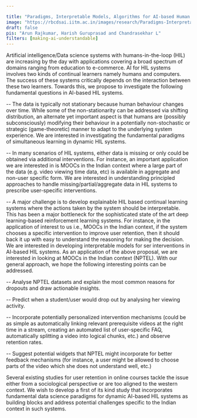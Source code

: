```yaml
---

title: "Paradigms, Interpretable Models, Algorithms for AI-based Human in the Loop Learning"
image: "https://rbcdsai.iitm.ac.in/images/research/Paradigms-Interpretable-Models-and-Algorithms-for-AI-based-Human-in-the-Loop-Learning.jpg"
draft: false
pis: "Arun Rajkumar, Harish Guruprasad and Chandrasekhar L"
filters: [making-ai-understandable]
---
```


Artificial intelligence/Data science systems with humans-in-the-loop (HIL) are increasing by the day with applications covering a broad spectrum of domains ranging from education to e-commerce. AI for HIL systems involves two kinds of continual learners namely humans and computers. The success of these systems critically depends on the interaction between these two learners. Towards this, we propose to investigate the following fundamental questions in AI-based HIL systems.

-- The data is typically not stationary because human behaviour changes over time. While some of the non-stationarity can be addressed via shifting distribution, an alternate yet important aspect is that humans are (possibly subconsciously) modifying their behaviour in a potentially non-stochastic or strategic (game-theoretic) manner to adapt to the underlying system experience. We are interested in investigating the fundamental paradigms of simultaneous learning in dynamic HIL systems.

-- In many scenarios of HIL systems, either data is missing or only could be obtained via additional interventions. For instance, an important application we are interested in is MOOCs in the Indian context where a large part of the data (e.g. video viewing time data, etc) is available in aggregate and non-user specific form. We are interested in understanding principled approaches to handle missing/partial/aggregate data in HIL systems to prescribe user-specific interventions.

-- A major challenge is to develop explainable HIL based continual learning systems where the actions taken by the system should be interpretable. This has been a major bottleneck for the sophisticated state of the art deep learning-based reinforcement learning systems. For instance, in the application of interest to us i.e., MOOCs in the Indian context, if the system chooses a specific intervention to improve user retention, then it should back it up with easy to understand the reasoning for making the decision. We are interested in developing interpretable models for ser interventions in AI-based HIL systems. As an application of the above proposal, we are interested in looking at MOOCs in the Indian context (NPTEL). With our general approach, we hope the following interesting points can be addressed.

-- Analyse NPTEL datasets and explain the most common reasons for dropouts and draw actionable insights.

-- Predict when a student/user would drop out by analysing her viewing activity.

-- Incorporate potentially personalized intervention mechanisms (could be as simple as automatically linking relevant prerequisite videos at the right time in a stream, creating an automated list of user-specific FAQ, automatically splitting a video into logical chunks, etc.) and observe retention rates.

-- Suggest potential widgets that NPTEL might incorporate for better feedback mechanisms (for instance, a user might be allowed to choose parts of the video which she does not understand well, etc.)

Several existing studies for user retention in online courses tackle the issue either from a sociological perspective or are too aligned to the western context. We wish to develop a first of its kind study that incorporates fundamental data science paradigms for dynamic AI-based HIL systems as building blocks and address potential challenges specific to the Indian context in such systems.